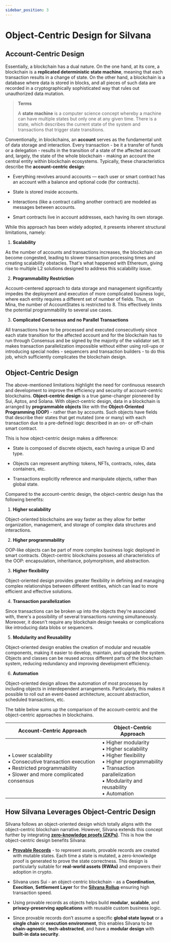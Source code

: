 ```yaml
---
sidebar_position: 3
---
```


# Object-Centric Design for Silvana

## Account-Centric Design

Essentially, a blockchain has a dual nature. On the one hand, at its core, a blockchain is a **replicated deterministic state machine**, meaning that each transaction results in a change of state. On the other hand, a blockchain is a database where data is stored in blocks, and all pieces of such data are recorded in a cryptographically sophisticated way that rules out unauthorized data mutation.

> **Terms**  
>  
> A **state machine** is a computer science concept whereby a machine can have multiple states but only one at any given time. There is a state, which describes the current state of the system and transactions that trigger state transitions.

Conventionally, in blockchains, an **account** serves as the fundamental unit of data storage and interaction. Every transaction - be it a transfer of funds or a delegation - results in the transition of a state of the affected account and, largely, the state of the whole blockchain - making an account the central entity within blockchain ecosystems. Typically, these characteristics describe the **account-centric design**: 

* Everything revolves around accounts — each user or smart contract has an account with a balance and optional code (for contracts).

* State is stored inside accounts.

* Interactions (like a contract calling another contract) are modeled as messages between accounts.

* Smart contracts live in account addresses, each having its own storage.

While this approach has been widely adopted, it presents inherent structural limitations, namely:

1. **Scalability**

As the number of accounts and transactions increases, the blockchain can become congested, leading to slower transaction processing times and creating scalability obstacles. That's what happened with Ethereum, giving rise to multiple L2 solutions designed to address this scalability issue.

2. **Programmability Restriction**

Account-centered approach to data storage and management significantly impedes the deployment and execution of more complicated business logic, where each entity requires a different set of number of fields. Thus, on Mina, the number of AccountStates is restricted to 8. This effectively limits the potential programmability to several use cases.

3. **Complicated Consensus and no Parallel Transactions**

All transactions have to be processed and executed consecutively since each state transition for the affected account and for the blockchain has to run through Consensus and be signed by the majority of the validator set. It makes transaction parallelization impossible without either using roll-ups or introducing special nodes - sequencers and transaction builders - to do this job, which sufficiently complicates the blockchain design.

## Object-Centric Design

The above-mentioned limitations highlight the need for continuous research and development to improve the efficiency and security of account-centric blockchains. **Object-centric design** is a true game-changer pioneered by Sui, Aptos, and Solana. With object-centric design, data in a blockchain is arranged by **programmable objects** like with the **Object-Oriented Programming (OOP)** - rather than by accounts. Such objects have fields that describe their states that get mutated (one or many) with each transaction due to a pre-defined logic described in an on- or off-chain smart contract.

This is how object-centric design makes a difference:

* State is composed of discrete objects, each having a unique ID and type.

* Objects can represent anything: tokens, NFTs, contracts, roles, data containers, etc.

* Transactions explicitly reference and manipulate objects, rather than global state.

Compared to the account-centric design, the object-centric design has the following benefits:

1. **Higher scalability**

Object-oriented blockchains are way faster as they allow for better organization, management, and storage of complex data structures and interactions.

2. **Higher programmability**

OOP-like objects can be part of more complex business logic deployed in smart contracts. Object-centric blockchains possess all characteristics of the OOP: encapsulation, inheritance, polymorphism, and abstraction.

3. **Higher flexibility**

Object-oriented design provides greater flexibility in defining and managing complex relationships between different entities, which can lead to more efficient and effective solutions.

4. **Transaction parallelization**

Since transactions can be broken up into the objects they're associated with, there's a possibility of several transactions running simultaneously. Moreover, it doesn't require any blockchain design tweaks or complications like introducing data blobs or sequencers.

5. **Modularity and Reusability**

Object-oriented design enables the creation of modular and reusable components, making it easier to develop, maintain, and upgrade the system. Objects and classes can be reused across different parts of the blockchain system, reducing redundancy and improving development efficiency.

6. **Automation**

Object-oriented design allows the automation of most processes by including objects in interdependent arrangements. Particularly, this makes it possible to roll out an event-based architecture, account abstraction, scheduled transactions, etc.

The table below sums up the comparison of the account-centric and the object-centric approaches in blockchains.

| Account-Centric Approach | Object-Centric Approach |
|--------------------------|-------------------------|
| • Lower scalability<br/>• Consecutive transaction execution<br/>• Restricted programmability<br/>• Slower and more complicated consensus | • Higher modularity<br/>• Higher scalability<br/>• Higher flexibility<br/>• Higher programmability<br/>• Transaction parallelization<br/>• Modularity and reusability<br/>• Automation |

## How Silvana Leverages Object-Centric Design

Silvana follows an object-oriented design which totally aligns with the object-centric blockchain narrative. However, Silvana extends this concept further by integrating [**zero-knowledge proofs (ZKPs)**](/Documentation/about-silvana/key-concepts/zk-proofs). This is how the object-centric design benefits Silvana:

* [**Provable Records**](/Documentation/about-silvana/key-concepts/provable-records) - to represent assets, provable records are created with mutable states. Each time a state is mutated, a zero-knowledge proof is generated to prove the state correctness. This design is particularly suitable for **real-world assets (RWAs)** and empowers their adoption in crypto.

* Silvana uses Sui - an object-centric blockchain - as a **Coordination**, **Execition**, **Settlement Layer** for the [**Silvana Rollup**](/Documentation/ultra-fast-rollup/silvana-rollup) ensuring high transaction speed.

* Using provable records as objects helps build **modular**, **scalable**, and **privacy-preserving applications** with reusable custom business logic.

* Since provable records don’t assume a specific **global state layout** or a **single chain** or **execution environment**, this enables Silvana to be **chain-agnostic**, **tech-abstracted**, and have a **modular design** with **built-in data security**.
